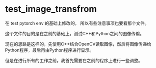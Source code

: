 # test_image_transfrom

在 test pytorch env 的基础上修改的， 所以有些注意事项也要看那个文件。

这个文件的目的是在之前的基础上，测试C++和Python之间的图像传输。

现在的思路是这样的，先使用C++结合OpenCV读取图像，然后将图像传递给Python程序，最后再由Python程序进行显示。

但是在进行所有的工作之前，我首先需要在之前的程序上进行一些调整。